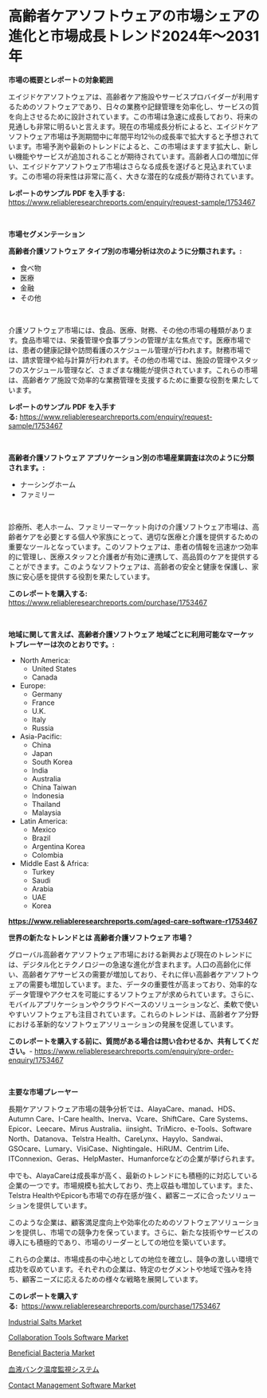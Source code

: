 <p><h1>高齢者ケアソフトウェアの市場シェアの進化と市場成長トレンド2024年〜2031年</h1></p><p><strong>市場の概要とレポートの対象範囲</strong></p>
<p><p>エイジドケアソフトウェアは、高齢者ケア施設やサービスプロバイダーが利用するためのソフトウェアであり、日々の業務や記録管理を効率化し、サービスの質を向上させるために設計されています。この市場は急速に成長しており、将来の見通しも非常に明るいと言えます。現在の市場成長分析によると、エイジドケアソフトウェア市場は予測期間中に年間平均12％の成長率で拡大すると予想されています。市場予測や最新のトレンドによると、この市場はますます拡大し、新しい機能やサービスが追加されることが期待されています。高齢者人口の増加に伴い、エイジドケアソフトウェア市場はさらなる成長を遂げると見込まれています。この市場の将来性は非常に高く、大きな潜在的な成長が期待されています。</p></p>
<p><strong>レポートのサンプル PDF を入手する:</strong> <a href="https://www.reliableresearchreports.com/enquiry/request-sample/1753467">https://www.reliableresearchreports.com/enquiry/request-sample/1753467</a></p>
<p>&nbsp;</p>
<p><strong>市場セグメンテーション</strong></p>
<p><strong>高齢者介護ソフトウェア タイプ別の市場分析は次のように分類されます。:</strong></p>
<p><ul><li>食べ物</li><li>医療</li><li>金融</li><li>その他</li></ul></p>
<p>&nbsp;</p>
<p><p>介護ソフトウェア市場には、食品、医療、財務、その他の市場の種類があります。食品市場では、栄養管理や食事プランの管理が主な焦点です。医療市場では、患者の健康記録や訪問看護のスケジュール管理が行われます。財務市場では、請求管理や給与計算が行われます。その他の市場では、施設の管理やスタッフのスケジュール管理など、さまざまな機能が提供されています。これらの市場は、高齢者ケア施設で効率的な業務管理を支援するために重要な役割を果たしています。</p></p>
<p><strong>レポートのサンプル PDF を入手する:</strong>&nbsp;<a href="https://www.reliableresearchreports.com/enquiry/request-sample/1753467">https://www.reliableresearchreports.com/enquiry/request-sample/1753467</a></p>
<p>&nbsp;</p>
<p><strong> 高齢者介護ソフトウェア アプリケーション別の市場産業調査は次のように分類されます。:</strong></p>
<p><ul><li>ナーシングホーム</li><li>ファミリー</li></ul></p>
<p>&nbsp;</p>
<p><p>診療所、老人ホーム、ファミリーマーケット向けの介護ソフトウェア市場は、高齢者ケアを必要とする個人や家族にとって、適切な医療と介護を提供するための重要なツールとなっています。このソフトウェアは、患者の情報を迅速かつ効率的に管理し、医療スタッフと介護者が有効に連携して、高品質のケアを提供することができます。このようなソフトウェアは、高齢者の安全と健康を保護し、家族に安心感を提供する役割を果たしています。</p></p>
<p><strong>このレポートを購入する:</strong>&nbsp; <a href="https://www.reliableresearchreports.com/purchase/1753467">https://www.reliableresearchreports.com/purchase/1753467</a></p>
<p>&nbsp;</p>
<p><strong>地域に関して言えば、高齢者介護ソフトウェア 地域ごとに利用可能なマーケットプレーヤーは次のとおりです。:</strong></p>
<p><ul>
    <li>
        North America:
        <ul>
            <li>United States</li>
            <li>Canada</li>
        </ul>
    </li>
    <li>
        Europe:
        <ul>
            <li>Germany</li>
            <li>France</li>
            <li>U.K.</li>
            <li>Italy</li>
            <li>Russia</li>
        </ul>
    </li>
    <li>
        Asia-Pacific:
        <ul>
            <li>China</li>
            <li>Japan</li>
            <li>South Korea</li>
            <li>India</li>
            <li>Australia</li>
            <li>China Taiwan</li>
            <li>Indonesia</li>
            <li>Thailand</li>
            <li>Malaysia</li>
        </ul>
    </li>
    <li>
        Latin America:
        <ul>
            <li>Mexico</li>
            <li>Brazil</li>
            <li>Argentina Korea</li>
            <li>Colombia</li>
        </ul>
    </li>
    <li>
        Middle East & Africa:
        <ul>
            <li>Turkey</li>
            <li>Saudi</li>
            <li>Arabia</li>
            <li>UAE</li>
            <li>Korea</li>
        </ul>
    </li>
    </ul></p>
<p><strong><a href="https://www.reliableresearchreports.com/aged-care-software-r1753467">https://www.reliableresearchreports.com/aged-care-software-r1753467</a></strong>&nbsp;</p>
<p><strong>世界の新たなトレンドとは 高齢者介護ソフトウェア 市場？</strong></p>
<p><p>グローバル高齢者ケアソフトウェア市場における新興および現在のトレンドには、デジタル化とテクノロジーの急速な進化が含まれます。人口の高齢化に伴い、高齢者ケアサービスの需要が増加しており、それに伴い高齢者ケアソフトウェアの需要も増加しています。また、データの重要性が高まっており、効率的なデータ管理やアクセスを可能にするソフトウェアが求められています。さらに、モバイルアプリケーションやクラウドベースのソリューションなど、柔軟で使いやすいソフトウェアも注目されています。これらのトレンドは、高齢者ケア分野における革新的なソフトウェアソリューションの発展を促進しています。</p></p>
<p><strong>このレポートを購入する前に、質問がある場合は問い合わせるか、共有してください。</strong>- <a href="https://www.reliableresearchreports.com/enquiry/pre-order-enquiry/1753467">https://www.reliableresearchreports.com/enquiry/pre-order-enquiry/1753467</a></p>
<p>&nbsp;</p>
<p><strong>主要な市場プレーヤー</strong></p>
<p><p>長期ケアソフトウェア市場の競争分析では、AlayaCare、manad、HDS、Autumn Care、I-Care health、Inerva、Vcare、ShiftCare、Care Systems、Epicor、Leecare、Mirus Australia、iinsight、TriMicro、e-Tools、Software North、Datanova、Telstra Health、CareLynx、Hayylo、Sandwai、GSOcare、Lumary、VisiCase、Nightingale、HiRUM、Centrim Life、ITConnexion、Geras、HelpMaster、Humanforceなどの企業が挙げられます。</p><p>中でも、AlayaCareは成長率が高く、最新のトレンドにも積極的に対応している企業の一つです。市場規模も拡大しており、売上収益も増加しています。また、Telstra HealthやEpicorも市場での存在感が強く、顧客ニーズに合ったソリューションを提供しています。</p><p>このような企業は、顧客満足度向上や効率化のためのソフトウェアソリューションを提供し、市場での競争力を保っています。さらに、新たな技術やサービスの導入にも積極的であり、市場のリーダーとしての地位を築いています。</p><p>これらの企業は、市場成長の中心地としての地位を確立し、競争の激しい環境で成功を収めています。それぞれの企業は、特定のセグメントや地域で強みを持ち、顧客ニーズに応えるための様々な戦略を展開しています。</p></p>
<p><strong>このレポートを購入する:</strong>&nbsp;&nbsp;<a href="https://www.reliableresearchreports.com/purchase/1753467">https://www.reliableresearchreports.com/purchase/1753467</a></p>
<p><p><a href="https://www.linkedin.com/pulse/industrial-salts-market-provides-comprehensive-analysis-including-ifjdf?trackingId=865ki%2Fm%2BbjWUECwEtMs5tg%3D%3D">Industrial Salts Market</a></p><p><a href="https://github.com/guneycigdem35/Market-Research-Report-List-2/blob/main/collaboration-tools-software-market.md">Collaboration Tools Software Market</a></p><p><a href="https://www.linkedin.com/pulse/beneficial-bacteria-market-insights-players-forecast-till-2031-tf95f?trackingId=FJF82yXjZC%2Fpc9ky91f8RQ%3D%3D">Beneficial Bacteria Market</a></p><p><a href="https://github.com/zoetazuur/Market-Research-Report-List-1/blob/main/827615325622.md">血液バンク温度監視システム</a></p><p><a href="https://github.com/biheemgalvinlouises6hokrh3h/Market-Research-Report-List-2/blob/main/contact-management-software-market.md">Contact Management Software Market</a></p></p>